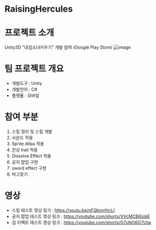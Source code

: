 # RaisingHercules

# 프로젝트 소개 
Unity3D "대검소녀키우기" 개발 참여 (Google Play Store)
![image](https://github.com/HyunDongHo/RaisingHercules/assets/46379443/c66e2975-f028-43fb-9af3-323e27f52db1)

# 팀 프로젝트 개요 
- 개발도구 : Unity
- 개발언어 : C#
- 플랫폼 : 모바일

# 참여 부분
1. 스킬 정리 및 스킬 개발
2. 사운드 적용
3. Sprite Atlas 적용
4. 잔상 trail 적용 
5. Dissolve Effect 적용
6. 공지 팝업 구현
7. sword effect 구현 
8. 버그찾기 

# 영상 
- 스킬 테스트 영상 링크 : https://youtu.be/nFQkmrHrrLI
- 공지 팝업 테스트 영상 링크 : https://youtube.com/shorts/VVcMCBjEpbE
- 검 이펙트 테스트 영상 링크 : https://youtube.com/shorts/G7uNO6G7Ulw

